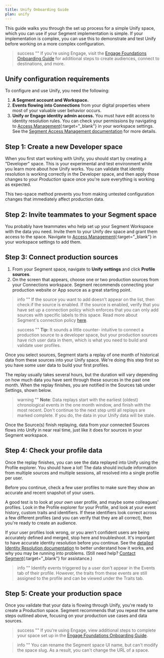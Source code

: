 ```yaml
---
title: Unify Onboarding Guide
plan: unify
---
```


This guide walks you through the set up process for a simple Unify space, which you can use if your Segment implementation is simple. If your implementation is complex, you can use this to demonstrate and test Unify before working on a more complex configuration.

> success ""
> If you're using Engage, visit the [Engage Foundations Onboarding Guide](/docs/engage/quickstart) for additional steps to create audiences, connect to destinations, and more.

## Unify configuration requirements

To configure and use Unify, you need the following:

1. **A Segment account and Workspace.**
2. **Events flowing into Connections** from your digital properties where most of your valuable user behavior occurs.
3. **Unify or Engage identity admin access.** You must have edit access to identity resolution rules. You can check your permissions by navigating to [Access Management](https://app.segment.com/goto-my-workspace/settings/access-management){:target="_blank"} in your workspace settings. See the [Segment Access Management documentation](/docs/segment-app/iam/) for more details.

## Step 1: Create a new Developer space

When you first start working with Unify, you should start by creating a "Developer" space. This is your experimental and test environment while you learn more about how Unify works. You can validate that identity resolution is working correctly in the Developer space, and then apply those changes to your *Production* space once you're sure everything is working as expected.

This two-space method prevents you from making untested configuration changes that immediately affect production data.

<!-- TODO: I can't see this in any of the spaces I'm an admin in
To create a Engage space:
1. In your Segment workspace, click **Engage** from the left-navigation.
2.  -->

## Step 2: Invite teammates to your Segment space

You probably have teammates who help set up your Segment Workspace with the data you need. Invite them to your Unify dev space and grant them access to the space. Navigate to [Access Management](https://app.segment.com/goto-my-workspace/settings/access-management){:target="_blank"} in your workspace settings to add them.

<!-- TODO: actually add steps here -->

## Step 3: Connect production sources

1. From your Segment space, navigate to **Unify settings** and click **Profile sources**.
2. On the screen that appears, choose one or two production sources from your Connections workspace.
   Segment recommends connecting your production website or App source as a great starting point.

> info ""
> If the source you want to add doesn't appear on the list, then check if the source is enabled. If the source is enabled, verify that you have set up a connection policy which enforces that you can only add sources with specific labels to this space. Read more about Segment's connection policy [here](/docs/unify/identity-resolution/space-setup/#step-three-set-up-a-connection-policy).

> success ""
> **Tip:** It sounds a little counter- intuitive to connect a production source to a developer space, but your production sources have rich user data in them, which is what you need to build and validate user profiles.

Once you select sources, Segment starts a replay of one month of historical data from these sources into your Unify space. We're doing this step first so you have some user data to build your first profiles.

The replay usually takes several hours, but the duration will vary depending on how much data you have sent through these sources in the past one month. When the replay finishes, you are notified in the Sources tab under Settings, shown below.

> warning ""
> **Note**: Data replays start with the earliest (oldest) chronological events in the one month window, and finish with the most recent. Don't continue to the next step until all replays are marked complete. If you do, the data in your Unify data will be stale.

Once the Source(s) finish replaying, data from your connected Sources flows into Unify in near real time, just like it does for sources in your Segment workspace.


## Step 4: Check your profile data

Once the replay finishes, you can see the data replayed into Unify using the Profile explorer. You should have a lot! The data should include information from multiple sources and multiple sessions, all resolved into a single profile per user.

Before you continue, check a few user profiles to make sure they show an accurate and recent snapshot of your users.

A good test is to look at _your own_ user profile, and maybe some colleagues' profiles. Look in the Profile explorer for your Profile, and look at your event history, custom traits and identifiers. If these identifiers look correct across a few different profiles (and you can verify that they are all correct), then you're ready to create an audience.

If your user profiles look wrong, or you aren't confident users are being accurately defined and merged, stop here and troubleshoot. It's important to have accurate identity resolution before you continue. See the [detailed Identity Resolution documentation](/docs/unify/identity-resolution/) to better understand how it works, and why you may be running into problems. (Still need help? [Contact Segment](https://segment.com/help/contact/){:target="_blank"} for assistance.)

> info ""
> Identify events triggered by a user don't appear in the Events tab of their profile. However, the traits from these events are still assigned to the profile and can be viewed under the Traits tab.



## Step 5: Create your production space

Once you validate that your data is flowing through Unify, you're ready to create a Production space. Segment recommends that you repeat the same steps outlined above, focusing on your production use cases and data sources.

> success ""
> If you're using Engage, view additional steps to complete your space set up in the [Engage Foundations Onboarding Guide](/docs/engage/quickstart).

> info ""
> You can rename the Segment space UI name, but can't modify the space slug. As a result, you can't change the URL of a space.

